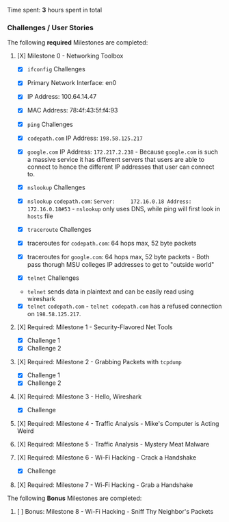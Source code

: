 Time spent: **3** hours spent in total 
### Challenges / User Stories
The following **required** Milestones are completed:
1. [X]  Milestone 0 - Networking Toolbox
    - [X]  `ifconfig` Challenges
      - [X]  Primary Network Interface: en0
      - [X]  IP Address: 100.64.14.47
      - [X]  MAC Address: 78:4f:43:5f:f4:93 

    - [X]  `ping` Challenges
      -  [x]  `codepath.com` IP Address: `198.58.125.217`
      -  [X]  `google.com` IP Address: `172.217.2.238`
       -  Because `google.com` is such a massive service it has different servers that users are able to connect to hence the different IP addresses that user can connect to.

    - [X]  `nslookup` Challenges
      - [X]  `nslookup` `codepath.com`: `Server:     172.16.0.18
Address:    172.16.0.18#53`
       -  `nslookup` only uses DNS, while ping will first look in `hosts` file

    - [X]  `traceroute` Challenges
      - [X]  traceroutes for `codepath.com`: 64 hops max, 52 byte packets
      - [X]  traceroutes for `google.com`: 64 hops max, 52 byte packets
       -  Both pass thorugh MSU colleges IP addresses to get to "outside world"

    - [X]  `telnet` Challenges
      -   `telnet` sends data in plaintext and can be easily read using wireshark
      - [X]  `telnet` `codepath.com`
        -  `telnet codepath.com` has a refused connection on `198.58.125.217`.

1. [X]  Required: Milestone 1 - Security-Flavored Net Tools
    - [X]  Challenge 1
    - [X]  Challenge 2

1. [X]  Required: Milestone 2 - Grabbing Packets with `tcpdump`
    - [X]  Challenge 1
    - [X]  Challenge 2

1. [X]  Required: Milestone 3 - Hello, Wireshark
    - [X]  Challenge

1. [X]  Required: Milestone 4 - Traffic Analysis - Mike's Computer is Acting Weird

1. [X]  Required: Milestone 5 - Traffic Analysis - Mystery Meat Malware

1. [X]  Required: Milestone 6 - Wi-Fi Hacking - Crack a Handshake
    - [X]  Challenge

1. [X]  Required: Milestone 7 - Wi-Fi Hacking - Grab a Handshake


The following **Bonus** Milestones are completed:
1. [ ] Bonus: Milestone 8 - Wi-Fi Hacking - Sniff Thy Neighbor's Packets

